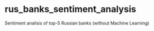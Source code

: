 # rus_banks_sentiment_analysis
Sentiment analisis of top-5 Russian banks (without Machine Learning)
